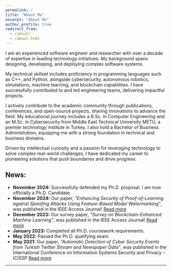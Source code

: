 ```yaml
---
permalink: /
title: "About Me"
excerpt: "About Me"
author_profile: true
redirect_from: 
  - /about/
  - /about.html
---
```


I am an experienced software engineer and researcher with over a decade of expertise in leading technology initiatives. My background spans designing, developing, and deploying complex software systems.

My technical skillset includes proficiency in programming languages such as C++, and Python, alongside cybersecurity, autonomous robotics, simulations, machine learning, and blockchain capabilities. I have successfully contributed to and led engineering teams, delivering impactful projects.

I actively contribute to the academic community through publications, conferences, and open-source projects, sharing innovations to advance the field. My educational journey includes a B.Sc. in Computer Engineering and an M.Sc. in Cybersecurity from Middle East Technical University METU, a premier technology institute in Turkey. I also hold a Bachelor of Business Administration, equipping me with a strong foundation in technical and business domains.

Driven by intellectual curiosity and a passion for leveraging technology to solve complex real-world challenges, I have dedicated my career to pioneering solutions that push boundaries and drive progress.

## News:

- **November 2024:** Successfully defended my Ph.D. proposal. I am now officially a Ph.D. Candidate.  
- **November 2024:** Our paper, *"Enhancing Security of Proof-of-Learning against Spoofing Attacks Using Feature-Based Model Watermarking"*, was published in the IEEE Access Journal! [Read more](https://ieeexplore.ieee.org/abstract/document/10741282)  
- **December 2023:** Our survey paper, *"Survey on Blockchain-Enhanced Machine Learning"*, was published in the IEEE Access Journal! [Read more](https://ieeexplore.ieee.org/abstract/document/10366252)  
- **January 2023:** Completed all Ph.D. coursework requirements.  
- **May 2022:** Passed the Ph.D. qualifying exam.
- **May 2021:** Our paper, *"Automatic Detection of Cyber Security Events from Turkish Twitter
Stream and Newspaper Data"*, was published in the International Conference on Information Systems Security and Privacy – ICISSP  [Read more](https://www.scitepress.org/PublishedPapers/2021/102016/102016.pdf)  

---
